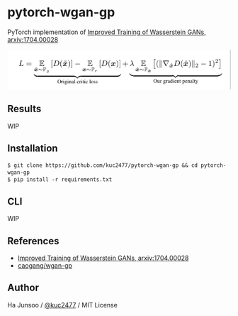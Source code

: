 # pytorch-wgan-gp
PyTorch implementation of [Improved Training of Wasserstein GANs, arxiv:1704.00028](https://arxiv.org/abs/1704.00028)

![loss-function-with-penalty](./arts/loss-function.png)


## Results
WIP


## Installation
```
$ git clone https://github.com/kuc2477/pytorch-wgan-gp && cd pytorch-wgan-gp
$ pip install -r requirements.txt
```

## CLI
WIP


## References
- [Improved Training of Wasserstein GANs, arxiv:1704.00028](https://arxiv.org/abs/1704.00028)
- [caogang/wgan-gp](https://github.com/caogang/wgan-gp)


## Author
Ha Junsoo / [@kuc2477](https://github.com/kuc2477) / MIT License
